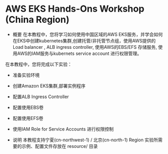 # AWS EKS Hands-Ons Workshop  (China Region)
* 概要
    在本教程中，您将学习如何使用中国区域的AWS EKS服务，并学会如何在EKS中创建kubernetes集群,创建托管/非托管节点组，使用AWS提供的Load balancer , ALB ingress controller, 使用AWS的EBS/EFS 存储服务, 使用AWS的IAM服务与kubernets service account 进行权限管理。
    
 在本教程中，您将完成以下实验：
  * 准备实验环境 
  * 创建Amazon EKS集群,部署实例程序
  * 配置ALB Ingress Controller 
  * 配置使用EBS卷
  * 配置使用EFS卷
  * 使用IAM Role for Service Accounts 进行权限控制
  
* 说明
 本教程支持宁夏(cn-northwest-1) / 北京(cn-north-1) Region
 实验所需要的示例、配置文件存放在 resource/ 目录
 
 
